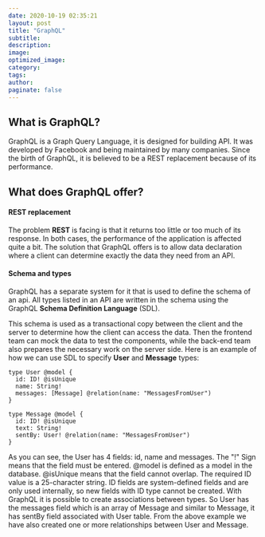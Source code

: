```yaml
---
date: 2020-10-19 02:35:21
layout: post
title: "GraphQL"
subtitle:
description:
image:
optimized_image:
category:
tags:
author:
paginate: false
---
```


## What is GraphQL?
GraphQL is a Graph Query Language, it is designed for building API. It was developed by Facebook and being maintained by many companies. Since the birth of GraphQL, it is believed to be a REST replacement because of its performance.

## What does GraphQL offer?

#### REST replacement

The problem **REST** is facing is that it returns too little or too much of its response. In both cases, the performance of the application is affected quite a bit. The solution that GraphQL offers is to allow data declaration where a client can determine exactly the data they need from an API.

#### Schema and types

GraphQL has a separate system for it that is used to define the schema of an api. All types listed in an API are written in the schema using the GraphQL **Schema Definition Language** (SDL).

This schema is used as a transactional copy between the client and the server to determine how the client can access the data. Then the frontend team can mock the data to test the components, while the back-end team also prepares the necessary work on the server side. Here is an example of how we can use SDL to specify **User** and **Message** types:

```
type User @model {
  id: ID! @isUnique
  name: String!
  messages: [Message] @relation(name: "MessagesFromUser")
}

type Message @model {
  id: ID! @isUnique
  text: String!
  sentBy: User! @relation(name: "MessagesFromUser")
}
```

As you can see, the User has 4 fields: id, name and messages. The "!" Sign means that the field must be entered. @model is defined as a model in the database. @isUnique means that the field cannot overlap. The required ID value is a 25-character string. ID fields are system-defined fields and are only used internally, so new fields with ID type cannot be created. With GraphQL it is possible to create associations between types. So User has the messages field which is an array of Message and similar to Message, it has sentBy field associated with User table. From the above example we have also created one or more relationships between User and Message.